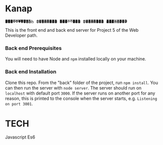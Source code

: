 # Kanap #
<pre style="line-height:1px">
888    d8P                                      
888   d8P                                       
888  d8P                                        
888d88K      8888b.  88888b.   8888b.  88888b.  
8888888b        "88b 888 "88b     "88b 888 "88b 
888  Y88b   .d888888 888  888 .d888888 888  888 
888   Y88b  888  888 888  888 888  888 888 d88P 
888    Y88b "Y888888 888  888 "Y888888 88888P"  
                                       888      
                                       888      
                                       888</pre>

This is the front end and back end server for Project 5 of the Web Developer path.

### Back end Prerequisites ###

You will need to have Node and `npm` installed locally on your machine.

### Back end Installation ###

Clone this repo. From the "back" folder of the project, run `npm install`. You 
can then run the server with `node server`. 
The server should run on `localhost` with default port `3000`. If the
server runs on another port for any reason, this is printed to the
console when the server starts, e.g. `Listening on port 3001`.

# TECH

Javascript Es6

